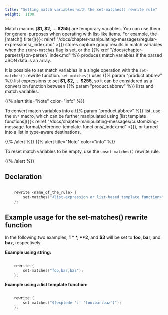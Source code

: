 ```yaml
---
title: "Setting match variables with the set-matches() rewrite rule"
weight:  1100
---
```

<!-- DISCLAIMER: This file is based on the syslog-ng Open Source Edition documentation https://github.com/balabit/syslog-ng-ose-guides/commit/2f4a52ee61d1ea9ad27cb4f3168b95408fddfdf2 and is used under the terms of The syslog-ng Open Source Edition Documentation License. The file has been modified by Axoflow. -->

Match macros (**$1, $2, ... $255**) are temporary variables. You can use them for general purposes when operating with list-like items. For example, the [match() filter]({{< relref "/docs/chapter-manipulating-messages/regular-expressions/_index.md" >}}) stores capture group results in match variables when the `store-matches` flag is set, or the {{% xref "/docs/chapter-parsers/json-parser/_index.md" %}} produces match variables if the parsed JSON data is an array.

It is possible to set match variables in a single operation with the `set-matches()` rewrite function. `set-matches()` uses {{% param "product.abbrev" %}} list expressions to set **$1, $2, ... $255**, so it can be considered as a conversion function between {{% param "product.abbrev" %}} lists and match variables.

{{% alert title="Note" color="info" %}}

To convert match variables into a {{% param "product.abbrev" %}} list, use the `$\*` macro, which can be further manipulated using [list template functions]({{< relref "/docs/chapter-manipulating-messages/customizing-message-format/reference-template-functions/_index.md" >}}), or turned into a list in type-aware destinations.

{{% /alert %}} {{% alert title="Note" color="info" %}}

To reset match variables to be empty, use the `unset-matches()` rewrite rule.

{{% /alert %}}


## Declaration

```c

    rewrite <name_of_the_rule> {
        set-matches("<list-expression or list-based template function>");
    };

```



## Example usage for the set-matches() rewrite function

In the following two examples, **$1**, **$2**, and **$3** will be set to **foo**, **bar**, and **baz**, respectively.

**Example using string:**

```c

    rewrite {
        set-matches("foo,bar,baz");
    };

```

**Example using a list template function:**

```c

    rewrite {
        set-matches("$(explode ':' 'foo:bar:baz')");
    };

```


